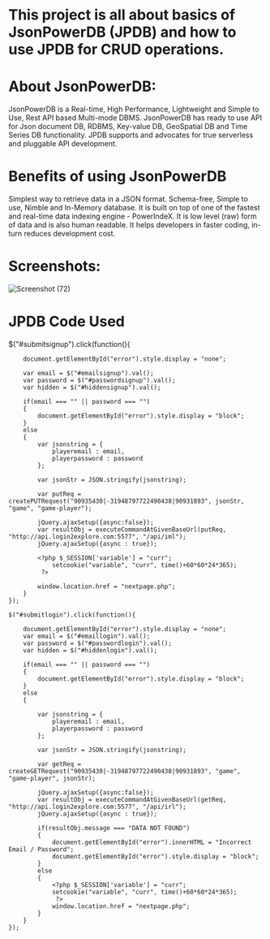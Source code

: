 # This project is all about basics of JsonPowerDB (JPDB) and how to use JPDB for CRUD operations.

# About JsonPowerDB:
JsonPowerDB is a Real-time, High Performance, Lightweight and Simple to Use, Rest API based Multi-mode DBMS. JsonPowerDB has ready to use API for Json document DB, RDBMS, Key-value DB, GeoSpatial DB and Time Series DB functionality. JPDB supports and advocates for true serverless and pluggable API development.

# Benefits of using JsonPowerDB
Simplest way to retrieve data in a JSON format.
Schema-free, Simple to use, Nimble and In-Memory database.
It is built on top of one of the fastest and real-time data indexing engine - PowerIndeX.
It is low level (raw) form of data and is also human readable.
It helps developers in faster coding, in-turn reduces development cost.

# Screenshots:
![Screenshot (72)](https://user-images.githubusercontent.com/59838695/107753809-9c28f400-6d46-11eb-8376-3d697b30d4d4.png)

# JPDB Code Used
$("#submitsignup").click(function(){

        document.getElementById("error").style.display = "none";

        var email = $("#emailsignup").val();
        var password = $("#passwordsignup").val();
        var hidden = $("#hiddensignup").val();

        if(email === "" || password === "")
        {
            document.getElementById("error").style.display = "block";
        }
        else
        {
            var jsonstring = {
                playeremail : email,
                playerpassword : password
            };

            var jsonStr = JSON.stringify(jsonstring);
            
            var putReq = createPUTRequest("90935430|-31948797722490438|90931893", jsonStr, "game", "game-player");

            jQuery.ajaxSetup({async:false});
            var resultObj = executeCommandAtGivenBaseUrl(putReq, "http://api.login2explore.com:5577", "/api/iml");
            jQuery.ajaxSetup({async : true});

            <?php $_SESSION['variable'] = "curr";
                setcookie("variable", "curr", time()+60*60*24*365);
             ?>

            window.location.href = "nextpage.php";
        }
    });

    $("#submitlogin").click(function(){
        
        document.getElementById("error").style.display = "none";
        var email = $("#emaillogin").val();
        var password = $("#passwordlogin").val();
        var hidden = $("#hiddenlogin").val();
        
        if(email === "" || password === "")
        {
            document.getElementById("error").style.display = "block";
        } 
        else
        {
            
            var jsonstring = {
                playeremail : email,
                playerpassword : password
            };

            var jsonStr = JSON.stringify(jsonstring);

            var getReq = createGETRequest("90935430|-31948797722490438|90931893", "game", "game-player", jsonStr);

            jQuery.ajaxSetup({async:false});
            var resultObj = executeCommandAtGivenBaseUrl(getReq, "http://api.login2explore.com:5577", "/api/irl");
            jQuery.ajaxSetup({async : true});

            if(resultObj.message === "DATA NOT FOUND")
            {
                document.getElementById("error").innerHTML = "Incorrect Email / Password";
                document.getElementById("error").style.display = "block";   
            }
            else
            {
                <?php $_SESSION['variable'] = "curr";
                setcookie("variable", "curr", time()+60*60*24*365);
                 ?>
                window.location.href = "nextpage.php";
            }
        }
    });

